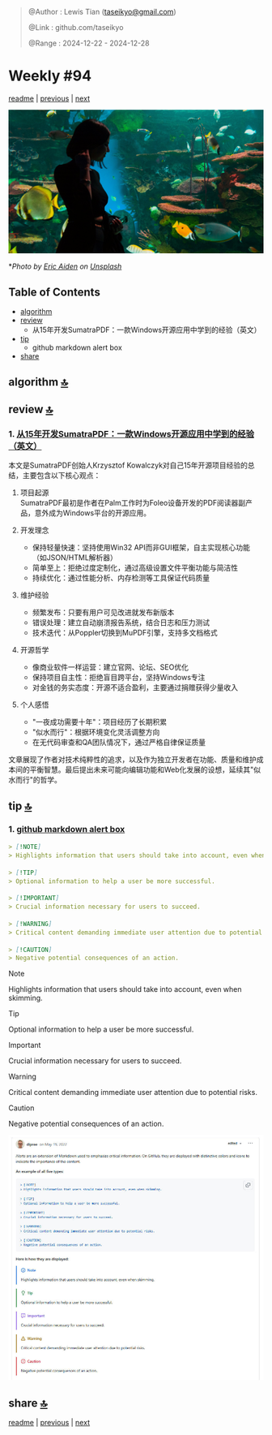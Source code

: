 > @Author  : Lewis Tian (taseikyo@gmail.com)
>
> @Link    : github.com/taseikyo
>
> @Range   : 2024-12-22 - 2024-12-28

# Weekly #94

[readme](../README.md) | [previous](202412W3.md) | [next](202501W1.md)

![](../images/2024/12/eric-aiden-SywC065r66s-unsplash.jpg "Weekly #94")

\**Photo by [Eric Aiden](https://unsplash.com/@ericaiden) on [Unsplash](https://unsplash.com/photos/silhouette-of-woman-standing-near-aquarium-SywC065r66s)*

## Table of Contents

- [algorithm](#algorithm-)
- [review](#review-)
	- 从15年开发SumatraPDF：一款Windows开源应用中学到的经验（英文）
- [tip](#tip-)
	- github markdown alert box
- [share](#share-)

## algorithm [🔝](#weekly-94)

## review [🔝](#weekly-94)

### 1. [从15年开发SumatraPDF：一款Windows开源应用中学到的经验（英文）](https://blog.kowalczyk.info/article/2f72237a4230410a888acbfce3dc0864/lessons-learned-from-15-years-of-sumatrapdf-an-open-source-windows-app.html)

本文是SumatraPDF创始人Krzysztof Kowalczyk对自己15年开源项目经验的总结，主要包含以下核心观点：

1. 项目起源  
   SumatraPDF最初是作者在Palm工作时为Foleo设备开发的PDF阅读器副产品，意外成为Windows平台的开源应用。

2. 开发理念  
   - 保持轻量快速：坚持使用Win32 API而非GUI框架，自主实现核心功能（如JSON/HTML解析器）  
   - 简单至上：拒绝过度定制化，通过高级设置文件平衡功能与简洁性  
   - 持续优化：通过性能分析、内存检测等工具保证代码质量  

3. 维护经验  
   - 频繁发布：只要有用户可见改进就发布新版本  
   - 错误处理：建立自动崩溃报告系统，结合日志和压力测试  
   - 技术迭代：从Poppler切换到MuPDF引擎，支持多文档格式  

4. 开源哲学  
   - 像商业软件一样运营：建立官网、论坛、SEO优化  
   - 保持项目自主性：拒绝盲目跨平台，坚持Windows专注  
   - 对金钱的务实态度：开源不适合盈利，主要通过捐赠获得少量收入  

5. 个人感悟  
   - "一夜成功需要十年"：项目经历了长期积累  
   - "似水而行"：根据环境变化灵活调整方向  
   - 在无代码审查和QA团队情况下，通过严格自律保证质量  

文章展现了作者对技术纯粹性的追求，以及作为独立开发者在功能、质量和维护成本间的平衡智慧。最后提出未来可能向编辑功能和Web化发展的设想，延续其"似水而行"的哲学。

## tip [🔝](#weekly-94)

### 1. [github markdown alert box](https://github.com/orgs/community/discussions/16925)

```Markdown
> [!NOTE]  
> Highlights information that users should take into account, even when skimming.

> [!TIP]
> Optional information to help a user be more successful.

> [!IMPORTANT]  
> Crucial information necessary for users to succeed.

> [!WARNING]  
> Critical content demanding immediate user attention due to potential risks.

> [!CAUTION]
> Negative potential consequences of an action.
```

> [!NOTE]  
> Highlights information that users should take into account, even when skimming.

> [!TIP]
> Optional information to help a user be more successful.

> [!IMPORTANT]  
> Crucial information necessary for users to succeed.

> [!WARNING]  
> Critical content demanding immediate user attention due to potential risks.

> [!CAUTION]
> Negative potential consequences of an action.

![](../images/2024/12/github-alert-box.jpg)

## share [🔝](#weekly-94)

[readme](../README.md) | [previous](202412W3.md) | [next](202501W1.md)
